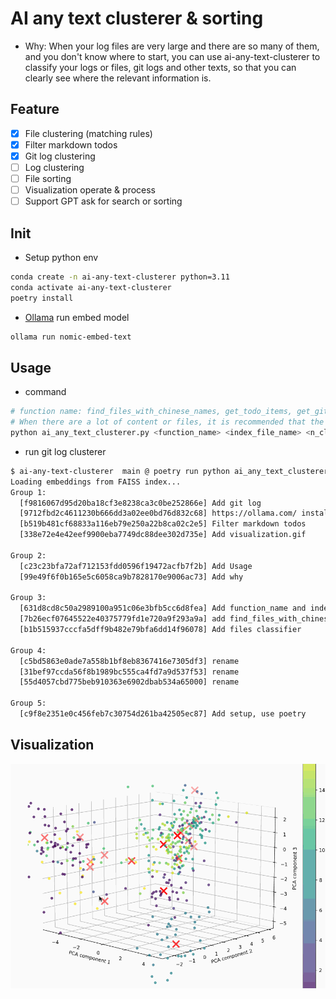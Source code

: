 # AI any text clusterer & sorting
* Why: When your log files are very large and there are so many of them, and you don't know where to start, you can use ai-any-text-clusterer to classify your logs or files, git logs and other texts, so that you can clearly see where the relevant information is.

## Feature

- [x] File clustering (matching rules)
- [x] Filter markdown todos
- [x] Git log clustering
- [ ] Log clustering
- [ ] File sorting
- [ ] Visualization operate & process
- [ ] Support GPT ask for search or sorting

## Init

* Setup python env
```sh
conda create -n ai-any-text-clusterer python=3.11
conda activate ai-any-text-clusterer
poetry install
```
* [Ollama](https://ollama.com/) run embed model
```sh
ollama run nomic-embed-text
```

## Usage
* command
```sh
# function name: find_files_with_chinese_names, get_todo_items, get_git_log, ...
# When there are a lot of content or files, it is recommended that the n_clusters value is larger, such as 20. When there are fewer files, the n_clusters value is recommended to be 5
python ai_any_text_clusterer.py <function_name> <index_file_name> <n_clusters> <work_path>
```
* run git log clusterer
```sh
$ ai-any-text-clusterer  main @ poetry run python ai_any_text_clusterer.py get_git_log get_git_log.index 5 /Users/clojure/Desktop/ai-any-text-clusterer
Loading embeddings from FAISS index...
Group 1:
  [f9816067d95d20ba18cf3e8238ca3c0be252866e] Add git log
  [9712fbd2c4611230b666dd3a02ee0bd76d832c68] https://ollama.com/ install embed model
  [b519b481cf68833a116eb79e250a22b8ca02c2e5] Filter markdown todos
  [338e72e4e42eef9900eba7749dc88dee302d735e] Add visualization.gif

Group 2:
  [c23c23bfa72af712153fdd0596f19472acfb7f2b] Add Usage
  [99e49f6f0b165e5c6058ca9b7828170e9006ac73] Add why

Group 3:
  [631d8cd8c50a2989100a951c06e3bfb5cc6d8fea] Add function_name and index_file_name
  [7b26ecf07645522e40375779fd1e720a9f293a9a] add find_files_with_chinese_names
  [b1b515937cccfa5dff9b482e79bfa6dd14f96078] Add files classifier

Group 4:
  [c5bd5863e0ade7a558b1bf8eb8367416e7305df3] rename
  [31bef97ccda56f8b1989bc555ca4fd7a9d537f53] rename
  [55d4057cbd775beb910363e6902dbab534a65000] rename

Group 5:
  [c9f8e2351e0c456feb7c30754d261ba42505ec87] Add setup, use poetry
```

## Visualization

![](./visualization.gif)
